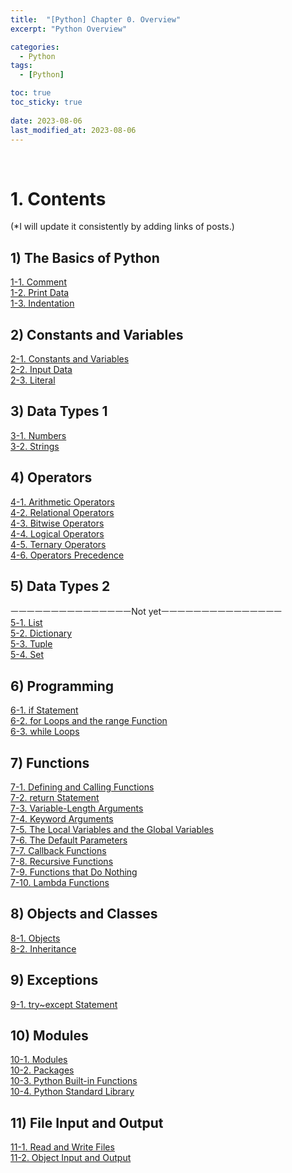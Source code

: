 ```yaml
---
title:  "[Python] Chapter 0. Overview"
excerpt: "Python Overview"

categories:
  - Python
tags:
  - [Python]

toc: true
toc_sticky: true
 
date: 2023-08-06
last_modified_at: 2023-08-06
---
```


&nbsp;

# 1. Contents
(*I will update it consistently by adding links of posts.)
## 1) The Basics of Python
[1-1. Comment](https://shine-loi.github.io/python/python1-1/)\
[1-2. Print Data](https://shine-loi.github.io/python/python1-2/)\
[1-3. Indentation](https://shine-loi.github.io/python/python1-3/)
## 2) Constants and Variables
[2-1. Constants and Variables](https://shine-loi.github.io/python/python2-1/)\
[2-2. Input Data](https://shine-loi.github.io/python/python2-2/)\
[2-3. Literal](https://shine-loi.github.io/python/python2-3/)
## 3) Data Types 1
[3-1. Numbers](https://shine-loi.github.io/python/python3-1/)\
[3-2. Strings](https://shine-loi.github.io/python/python3-2/)
## 4) Operators
[4-1. Arithmetic Operators](https://shine-loi.github.io/python/python4-1/)\
[4-2. Relational Operators](https://shine-loi.github.io/python/python4-2/)\
[4-3. Bitwise Operators](https://shine-loi.github.io/python/python4-3/)\
[4-4. Logical Operators](https://shine-loi.github.io/python/python4-4/)\
[4-5. Ternary Operators](https://shine-loi.github.io/python/python4-5/)\
[4-6. Operators Precedence](https://shine-loi.github.io/python/python4-6/)
## 5) Data Types 2
ㅡㅡㅡㅡㅡㅡㅡㅡㅡㅡㅡㅡㅡㅡㅡNot yetㅡㅡㅡㅡㅡㅡㅡㅡㅡㅡㅡㅡㅡㅡㅡ\
[5-1. List]()\
[5-2. Dictionary]()\
[5-3. Tuple]()\
[5-4. Set]()
## 6) Programming
[6-1. if Statement]()\
[6-2. for Loops and the range Function]()\
[6-3. while Loops]()
## 7) Functions
[7-1. Defining and Calling Functions]()\
[7-2. return Statement]()\
[7-3. Variable-Length Arguments]()\
[7-4. Keyword Arguments]()\
[7-5. The Local Variables and the Global Variables]()\
[7-6. The Default Parameters]()\
[7-7. Callback Functions]()\
[7-8. Recursive Functions]()\
[7-9. Functions that Do Nothing]()\
[7-10. Lambda Functions]()
## 8) Objects and Classes
[8-1. Objects]()\
[8-2. Inheritance]()
## 9) Exceptions
[9-1. try~except Statement]()
## 10) Modules
[10-1. Modules]()\
[10-2. Packages]()\
[10-3. Python Built-in Functions]()\
[10-4. Python Standard Library]()
## 11) File Input and Output
[11-1. Read and Write Files]()\
[11-2. Object Input and Output]()
